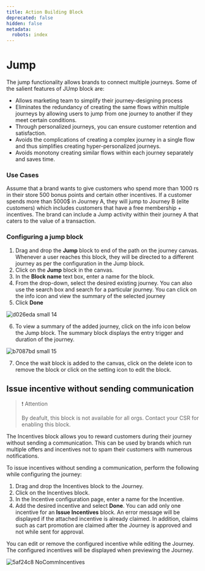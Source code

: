 ```yaml
---
title: Action Building Block
deprecated: false
hidden: false
metadata:
  robots: index
---
```

# Jump

The jump functionality allows brands to connect multiple journeys. Some of the salient features of JUmp block are:

* Allows marketing team to simplify their journey-designing process
* Eliminates the redundancy of creating the same flows within multiple journeys by allowing users to jump from one journey to another if they meet certain conditions.
* Through personalized journeys, you can ensure customer retention and satisfaction.
* Avoids the complications of creating a complex journey in a single flow and thus simplifies creating hyper-personalized journeys.
* Avoids monotony creating similar flows within each journey separately and saves time.

### Use Cases

Assume that a brand wants to give customers who spend more than 1000 rs in their store 500 bonus points and certain other incentives. If a customer spends more than 5000$ in Journey A, they will jump to Journey B (elite customers) which includes customers that have a free membership + incentives. The brand can include a Jump activity within their journey A that caters to the value of a transaction.

### Configuring a jump block

1. Drag and drop the **Jump** block to end of the path on the journey canvas. Whenever a user reaches this block, they will be directed to a different journey as per the configuration in the Jump block.
2. Click on the **Jump** block in the canvas.
3. In the **Block name** text box, enter a name for the block.
4. From the drop-down, select the desired existing journey. You can also use the search box and search for a particular journey.  You can click on the info icon and  view the summary of the selected journey
5. Click **Done**

![d026eda small 14](https://files.readme.io/d026eda-small-14.png)

6. To view a summary of the added journey, click on the info icon below the Jump block. The summary block displays the entry trigger and duration of the journey.

![b7087bd small 15](https://files.readme.io/b7087bd-small-15.png)

7. Once the wait block is added to the canvas, click on the delete icon to remove the block or click on the setting icon to edit the block.

## Issue incentive without sending communication

> ❗️ Attention
>
> By deafult, this block is not available for all orgs. Contact your CSR for enabling this block.

The Incentives block allows you to reward customers during their journey without sending a communication. This can be used by brands which run multiple offers and incentives not to spam their customers with numerous notifications.

To issue incentives without sending a communication, perform the following while configuring the journey:

1. Drag and drop the Incentives block to the Journey.
2. Click on the Incentives block.
3. In the Incentive configuration page, enter a name for the Incentive.
4. Add the desired incentive and select **Done**. You can add only one incentive for an **Issue Incentives** block. An error message will be displayed if the attached incentive is already claimed. In addition, claims such as cart promotion are claimed after the Journey is approved and not while sent for approval.

You can edit or remove the configured incentive while editing the Journey. The configured incentives will be displayed when previewing the Journey.

![5af24c8 NoCommIncentives](https://files.readme.io/5af24c8-NoCommIncentives.gif)